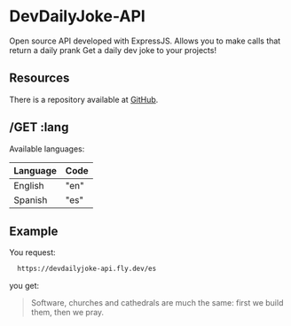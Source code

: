 # DevDailyJoke-API

Open source API developed with ExpressJS. Allows you to make calls that return a daily prank
Get a daily dev joke to your projects!

## Resources

There is a repository available at  [GitHub](https://github.com/GwerhDev/DevDailyJoke-API).

## /GET :lang

Available languages:

|   Language    | Code |
| ------------- | ---- |
| English       | "en" |
| Spanish       | "es" |

## Example

You request:
```bash
  https://devdailyjoke-api.fly.dev/es
```

you get:
> Software, churches and cathedrals are much the same: first we build them, then we pray.

